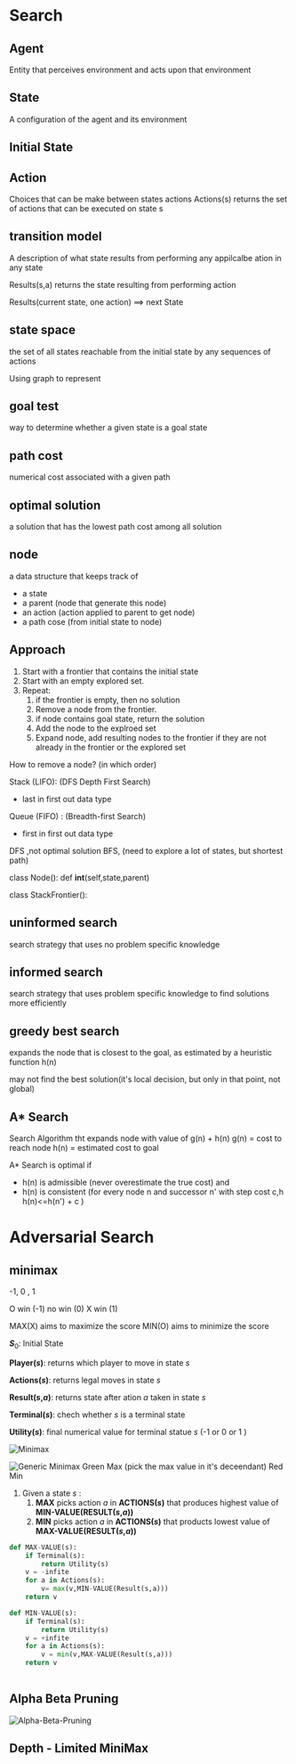 # Search

## Agent
Entity that perceives environment and acts upon that environment

## State
A configuration of the agent and its environment

## Initial State

## Action
Choices that can be make between states
actions 
Actions(s) returns the set of actions that can be executed on state s

## transition model
A description of what state results from performing any appilcalbe ation in any state

Results(s,a) returns the state resulting from performing action 

Results(current state, one action) ==> next State

## state space
the set of all states reachable from the initial state by any sequences of actions

Using graph to represent

## goal test
way to determine whether a given state is a goal state

## path cost
numerical cost associated with a given path

## optimal solution
a solution that has the lowest path cost among all solution

## node
a data structure that keeps track of
- a state
- a parent (node that generate this node)
- an action (action applied to parent to get node)
- a path cose (from initial state to node)

## Approach
1. Start with a frontier that contains the initial state
2. Start with an empty explored set.
2. Repeat:
    1. if the frontier is empty, then no solution
    2. Remove a node from the frontier.
    3. if node contains goal state, return the solution
    4. Add the node to the explroed set
    4. Expand node, add resulting nodes to the frontier if they are not already in the frontier or the explored set

How to remove a node? (in which order)

Stack (LIFO): (DFS  Depth First Search)
- last in first out data type

Queue (FIFO) : (Breadth-first Search)
- first in first out data type

DFS ,not optimal solution
BFS, (need to explore a lot of states, but shortest path)

class Node():
    def __int__(self,state,parent)

class StackFrontier():

## uninformed search
search strategy that uses no problem specific knowledge

## informed search
search strategy that uses problem specific knowledge to find solutions more efficiently

## greedy best search
expands the node that is closest to the goal, as estimated by a heuristic function h(n)

may not find the best solution(it's local decision, but only in that point, not global)

## A* Search
Search Algorithm tht expands node with value of g(n) + h(n)
g(n) = cost to reach node
h(n) = estimated cost to goal

A* Search is optimal if
- h(n) is admissible (never overestimate the true cost) and
- h(n) is consistent (for every node n and successor n' with step cost c,h   h(n)<=h(n') + c )


# Adversarial Search

## minimax

-1, 0 , 1 

O win (-1)
no win (0)
X win (1)

MAX(X) aims to maximize the score
MIN(O) aims to minimize the score

___S___<sub>0</sub>: Initial State

__Player(_s_)__: returns which player to move in state _s_

__Actions(_s_)__: returns legal moves in state _s_

__Result(_s_,_a_)__: returns state after ation _a_ taken in state _s_

__Terminal(_s_)__: chech whether _s_ is a terminal state

__Utility(_s_)__: final numerical value for terminal statue _s_   (-1 or 0 or 1 )

![Minimax](minimax.png)


![Generic Minimax](./Generice_minmax.png)
Green Max (pick the max value in it's deceendant)
Red  Min


1. Given a state _s_ :
    1. __MAX__ picks action _a_  in __ACTIONS(_s_)__ that produces highest value of __MIN-VALUE(RESULT(_s_,_a_))__
    2. __MIN__ picks action _a_ in __ACTIONS(_s_)__ that products lowest value of __MAX-VALUE(RESULT(_s_,_a_))__

```python
def MAX-VALUE(s):
    if Terminal(s):
        return Utility(s)
    v = -infite
    for a in Actions(s):
        v= max(v,MIN-VALUE(Result(s,a)))
    return v

def MIN-VALUE(s):
    if Terminal(s):
        return Utility(s)
    v = +infite
    for a in Actions(s):
        v = min(v,MAX-VALUE(Result(s,a)))
    return v
    
```

## Alpha Beta Pruning

![Alpha-Beta-Pruning](./Alpha-Beta-Pruning.png)

## Depth - Limited MiniMax